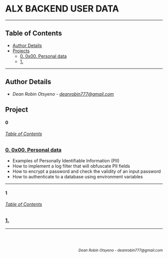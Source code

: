 # **ALX BACKEND USER DATA**
---
## Table of Contents
- [Author Details](#author-details)
- [Projects](#tasks)
    - [0. 0x00. Personal data](#0)
    - [1. ](#1)
---
## Author Details
- *Dean Robin Otsyeno - deanrobin777@gmail.com*

## Project
#### 0
###### [Table of Contents](#table-of-contents)
### [0. 0x00. Personal data](./0x00-personal_data)
- Examples of Personally Identifiable Information (PII)
- How to implement a log filter that will obfuscate PII fields
- How to encrypt a password and check the validity of an input password
- How to authenticate to a database using environment variables

---
#### 1
###### [Table of Contents](#table-of-contents)
### [1. ](./)

---


<br></br>
<div align="right">
    <sub style="font-style: italic"> Dean Robin Otsyeno - deanrobin777@gmail.com</sub>
</div>
